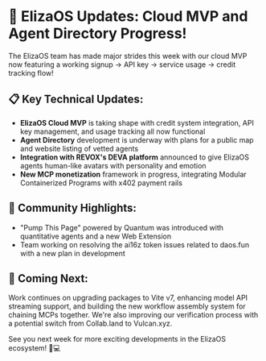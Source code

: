 # 🚀 ElizaOS Updates: Cloud MVP and Agent Directory Progress!

The ElizaOS team has made major strides this week with our cloud MVP now featuring a working signup → API key → service usage → credit tracking flow! 

## 📋 Key Technical Updates:
* **ElizaOS Cloud MVP** is taking shape with credit system integration, API key management, and usage tracking all now functional
* **Agent Directory** development is underway with plans for a public map and website listing of vetted agents
* **Integration with REVOX's DEVA platform** announced to give ElizaOS agents human-like avatars with personality and emotion
* **New MCP monetization** framework in progress, integrating Modular Containerized Programs with x402 payment rails

## 👥 Community Highlights:
* "Pump This Page" powered by Quantum was introduced with quantitative agents and a new Web Extension
* Team working on resolving the ai16z token issues related to daos.fun with a new plan in development

## 🔮 Coming Next:
Work continues on upgrading packages to Vite v7, enhancing model API streaming support, and building the new workflow assembly system for chaining MCPs together. We're also improving our verification process with a potential switch from Collab.land to Vulcan.xyz.

See you next week for more exciting developments in the ElizaOS ecosystem! 🧠💻